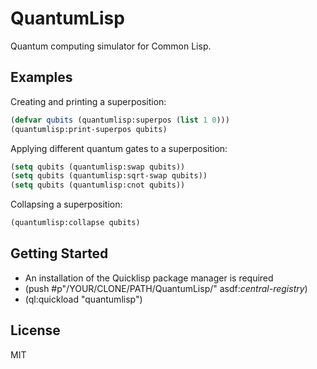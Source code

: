 # QuantumLisp
Quantum computing simulator for Common Lisp.

## Examples
Creating and printing a superposition:
```lisp
(defvar qubits (quantumlisp:superpos (list 1 0)))
(quantumlisp:print-superpos qubits)
```

Applying different quantum gates to a superposition:
```lisp
(setq qubits (quantumlisp:swap qubits))
(setq qubits (quantumlisp:sqrt-swap qubits))
(setq qubits (quantumlisp:cnot qubits))
```

Collapsing a superposition:
```lisp
(quantumlisp:collapse qubits)
```

## Getting Started
* An installation of the Quicklisp package manager is required
* (push #p"/YOUR/CLONE/PATH/QuantumLisp/" asdf:*central-registry*)
* (ql:quickload "quantumlisp")

## License
MIT
